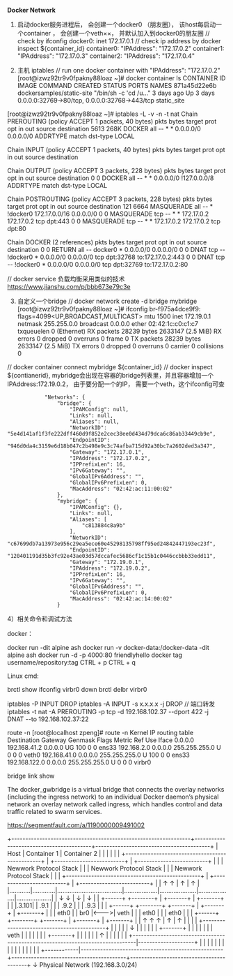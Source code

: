 **Docker Network**

1) 启动docker服务进程后， 会创建一个docker0 （朋友圈）， 
该host每启动一个container ， 会创建一个veth××， 并默认加入到docker0的朋友圈
// check by ifconfig
docker0: inet 172.17.0.1
// check ip address by docker inspect ${container_id}
container0: "IPAddress": "172.17.0.2"
container1: "IPAddress": "172.17.0.3"
container2: "IPAddress": "172.17.0.4"

2) 主机 iptables
// run one docker container with "IPAddress": "172.17.0.2"
[root@izwz92tr9v0fpakny88loaz ~]# docker container ls
CONTAINER ID        IMAGE                       COMMAND                  CREATED             STATUS              PORTS                                           NAMES
871a45d22e6b        dockersamples/static-site   "/bin/sh -c 'cd /u..."   3 days ago          Up 3 days           0.0.0.0:32769->80/tcp, 0.0.0.0:32768->443/tcp   static_site


[root@izwz92tr9v0fpakny88loaz ~]# iptables -L -v -n -t nat
Chain PREROUTING (policy ACCEPT 1 packets, 40 bytes)
 pkts bytes target     prot opt in     out     source               destination
 5613  268K DOCKER     all  --  *      *       0.0.0.0/0            0.0.0.0/0            ADDRTYPE match dst-type LOCAL

Chain INPUT (policy ACCEPT 1 packets, 40 bytes)
 pkts bytes target     prot opt in     out     source               destination

Chain OUTPUT (policy ACCEPT 3 packets, 228 bytes)
 pkts bytes target     prot opt in     out     source               destination
    0     0 DOCKER     all  --  *      *       0.0.0.0/0           !127.0.0.0/8          ADDRTYPE match dst-type LOCAL

Chain POSTROUTING (policy ACCEPT 3 packets, 228 bytes)
 pkts bytes target     prot opt in     out     source               destination
  121  6664 MASQUERADE  all  --  *      !docker0  172.17.0.0/16        0.0.0.0/0
    0     0 MASQUERADE  tcp  --  *      *       172.17.0.2           172.17.0.2           tcp dpt:443
    0     0 MASQUERADE  tcp  --  *      *       172.17.0.2           172.17.0.2           tcp dpt:80

Chain DOCKER (2 references)
 pkts bytes target     prot opt in     out     source               destination
    0     0 RETURN     all  --  docker0 *       0.0.0.0/0            0.0.0.0/0
    0     0 DNAT       tcp  --  !docker0 *       0.0.0.0/0            0.0.0.0/0            tcp dpt:32768 to:172.17.0.2:443
    0     0 DNAT       tcp  --  !docker0 *       0.0.0.0/0            0.0.0.0/0            tcp dpt:32769 to:172.17.0.2:80

// docker service 负载均衡采用类似的技术 https://www.jianshu.com/p/bbb673e79c3e 

3) 自定义一个bridge
// docker network create -d bridge mybridge
[root@izwz92tr9v0fpakny88loaz ~]# ifconfig
br-f975a4dce9f9: flags=4099<UP,BROADCAST,MULTICAST>  mtu 1500
        inet 172.19.0.1  netmask 255.255.0.0  broadcast 0.0.0.0
        ether 02:42:1c:c0:c1:c7  txqueuelen 0  (Ethernet)
        RX packets 28239  bytes 2633147 (2.5 MiB)
        RX errors 0  dropped 0  overruns 0  frame 0
        TX packets 28239  bytes 2633147 (2.5 MiB)
        TX errors 0  dropped 0 overruns 0  carrier 0  collisions 0

// docker container connect mybridge ${container_id}
// docker inspect ${contianerid}, 
mybridge会出现在容器的bridge列表里，并且容器增加一个IPAddress:172.19.0.2， 
由于要分配一个的IP， 需要一个veth，这个ifconfig可查
```
            "Networks": {
                "bridge": {
                    "IPAMConfig": null,
                    "Links": null,
                    "Aliases": null,
                    "NetworkID": "5e4d141af1f3fe222dff460d9f852e2cec38ee0d434d79dca6c86ab33449cb9e",
                    "EndpointID": "946d0da4c3159e6d18b047c2b498e9c3c74afba715d92a30bc7a2602ded3a347",
                    "Gateway": "172.17.0.1",
                    "IPAddress": "172.17.0.2",
                    "IPPrefixLen": 16,
                    "IPv6Gateway": "",
                    "GlobalIPv6Address": "",
                    "GlobalIPv6PrefixLen": 0,
                    "MacAddress": "02:42:ac:11:00:02"
                },
                "mybridge": {
                    "IPAMConfig": {},
                    "Links": null,
                    "Aliases": [
                        "c813884c8a9b"
                    ],
                    "NetworkID": "c67699db7a13973e956c29ea5ece60e45298135798ff95ed24842447193ec23f",
                    "EndpointID": "120401191d35b3fc92e43ae03d57dccafec5686cf1c15b1c0446ccbbb33edd11",
                    "Gateway": "172.19.0.1",
                    "IPAddress": "172.19.0.2",
                    "IPPrefixLen": 16,
                    "IPv6Gateway": "",
                    "GlobalIPv6Address": "",
                    "GlobalIPv6PrefixLen": 0,
                    "MacAddress": "02:42:ac:14:00:02"
                }

```

4）相关命令和调试方法

docker：

docker run -dit alpine ash
docker  run -v docker-data:/docker-data -dit alpine ash
docker run -d -p 4000:80 friendlyhello 
docker tag <image> username/repository:tag
CTRL + p CTRL + q


Linux cmd:

brctl show 
ifconfig virbr0 down 
brctl delbr virbr0 

iptables -P INPUT DROP
iptables -A INPUT -s x.x.x.x -j DROP
// 端口转发
iptables -t nat -A PREROUTING -p tcp -d 192.168.102.37 --dport 422 -j DNAT --to 192.168.102.37:22


route -n
[root@localhost zpeng]# route -n
Kernel IP routing table
Destination     Gateway         Genmask         Flags Metric Ref    Use Iface
0.0.0.0         192.168.41.2    0.0.0.0         UG    100    0        0 ens33
192.168.2.0     0.0.0.0         255.255.255.0   U     0      0        0 veth0
192.168.41.0    0.0.0.0         255.255.255.0   U     100    0        0 ens33
192.168.122.0   0.0.0.0         255.255.255.0   U     0      0        0 virbr0

bridge link show 


The docker_gwbridge is a virtual bridge that connects the overlay networks (including the ingress network) to an individual Docker daemon’s physical network
an overlay network called ingress, which handles control and data traffic related to swarm services.


https://segmentfault.com/a/1190000009491002

  +----------------------------------------------------------------+-----------------------------------------+-----------------------------------------+
|                          Host                                  |              Container 1                |              Container 2                |
|                                                                |                                         |                                         |
|       +------------------------------------------------+       |       +-------------------------+       |       +-------------------------+       |
|       |             Newwork Protocol Stack             |       |       |  Newwork Protocol Stack |       |       |  Newwork Protocol Stack |       |
|       +------------------------------------------------+       |       +-------------------------+       |       +-------------------------+       |
|            ↑             ↑                                     |                   ↑                     |                    ↑                    |
|............|.............|.....................................|...................|.....................|....................|....................|
|            ↓             ↓                                     |                   ↓                     |                    ↓                    |
|        +------+     +--------+                                 |               +-------+                 |                +-------+                |
|        |.3.101|     |  .9.1  |                                 |               |  .9.2 |                 |                |  .9.3 |                |
|        +------+     +--------+     +-------+                   |               +-------+                 |                +-------+                |
|        | eth0 |     |   br0  |<--->|  veth |                   |               | eth0  |                 |                | eth0  |                |
|        +------+     +--------+     +-------+                   |               +-------+                 |                +-------+                |
|            ↑             ↑             ↑                       |                   ↑                     |                    ↑                    |
|            |             |             +-------------------------------------------+                     |                    |                    |
|            |             ↓                                     |                                         |                    |                    |
|            |         +-------+                                 |                                         |                    |                    |
|            |         |  veth |                                 |                                         |                    |                    |
|            |         +-------+                                 |                                         |                    |                    |
|            |             ↑                                     |                                         |                    |                    |
|            |             +-------------------------------------------------------------------------------|--------------------+                    |
|            |                                                   |                                         |                                         |
|            |                                                   |                                         |                                         |
|            |                                                   |                                         |                                         |
+------------|---------------------------------------------------+-----------------------------------------+-----------------------------------------+
             ↓
     Physical Network  (192.168.3.0/24)
